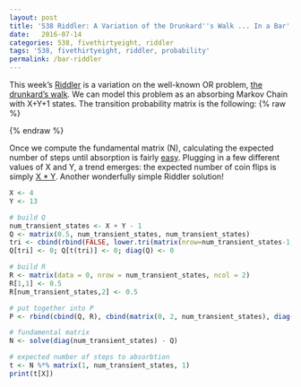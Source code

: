 ```yaml
---
layout: post
title: '538 Riddler: A Variation of the Drunkard''s Walk ... In a Bar'
date:   2016-07-14
categories: 538, fivethirtyeight, riddler
tags: '538, fivethirtyeight, riddler, probability'
permalink: /bar-riddler
---
```

This week’s [Riddler](http://fivethirtyeight.com/features/how-long-will-you-be-stuck-playing-this-bar-game/) is a variation on the well-known OR problem, [the drunkard’s walk](https://en.wikipedia.org/wiki/Random_walk).  We can model this problem as an absorbing Markov Chain with X+Y+1 states.  The transition probability matrix is the following:
{% raw %}
<div class="equation" data-expr="
\begin{matrix}
 & 1 & 0 & 0 & 0 & 0 & \cdots & 0 & \\ 
 & 0.5 & 0 & 0.5 & 0 & 0 & \cdots & 0 & \\ 
 & 0 & 0.5 & 0 & 0.5 & 0 & \cdots & 0 & \\ 
 & 0 & 0 & 0.5 & 0 & 0.5 & \cdots & 0 & \\ 
 & \vdots & \vdots & \vdots & \vdots & \vdots & \ddots & \vdots \\ 
 & 0 & 0 & 0 & 0 & 0 & \cdots & 1
\end{matrix}
"></div>
{% endraw %}

Once we compute the fundamental matrix (N), calculating the expected number of steps until absorption is fairly [easy](https://en.wikipedia.org/wiki/Absorbing_Markov_chain).  Plugging in a few different values of X and Y, a trend emerges: the expected number of coin flips is simply <span style="text-decoration: underline;">X * Y</span>.  Another wonderfully simple Riddler solution!

``` R
X <- 4
Y <- 13

# build Q
num_transient_states <- X + Y - 1
Q <- matrix(0.5, num_transient_states, num_transient_states)
tri <- cbind(rbind(FALSE, lower.tri(matrix(nrow=num_transient_states-1,ncol=num_transient_states-1))), FALSE)
Q[tri] <- 0; Q[t(tri)] <- 0; diag(Q) <- 0

# build R
R <- matrix(data = 0, nrow = num_transient_states, ncol = 2)
R[1,1] <- 0.5
R[num_transient_states,2] <- 0.5

# put together into P
P <- rbind(cbind(Q, R), cbind(matrix(0, 2, num_transient_states), diag(2)))

# fundamental matrix
N <- solve(diag(num_transient_states) - Q)

# expected number of steps to absorbtion
t <- N %*% matrix(1, num_transient_states, 1)
print(t[X])

```
